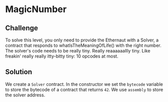 # MagicNumber

## Challenge

To solve this level, you only need to provide the Ethernaut with a Solver, a contract that responds to whatIsTheMeaningOfLife() with the right number. The solver's code needs to be really tiny. Really reaaaaaallly tiny. Like freakin' really really itty-bitty tiny: 10 opcodes at most.

## Solution

We create a `Solver` contract. In the constructor we set the `bytecode` variable to store the bytecode of a contract that returns `42`. We use `assembly` to store the solver address.
